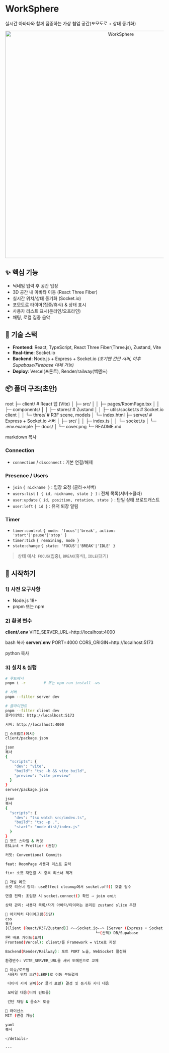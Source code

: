 # WorkSphere

실시간 아바타와 함께 집중하는 가상 협업 공간(포모도로 + 상태 동기화)

<p align="center">
  <img src="docs/cover.png" alt="WorkSphere" width="720" />
</p>

## ✨ 핵심 기능
- 닉네임 입력 후 공간 입장
- 3D 공간 내 아바타 이동 (React Three Fiber)
- 실시간 위치/상태 동기화 (Socket.io)
- 포모도로 타이머(집중/휴식) & 상태 표시
- 사용자 리스트 표시(온라인/오프라인)
- 채팅, 로컬 집중 음악

## 🧱 기술 스택
- **Frontend**: React, TypeScript, React Three Fiber(Three.js), Zustand, Vite
- **Real‑time**: Socket.io
- **Backend**: Node.js + Express + Socket.io *(초기엔 간단 서버, 이후 Supabase/Firebase 대체 가능)*
- **Deploy**: Vercel(프론트), Render/railway(백엔드)

## 📦 폴더 구조(초안)
root
├─ client/ # React 앱 (Vite)
│ ├─ src/
│ │ ├─ pages/RoomPage.tsx
│ │ ├─ components/
│ │ ├─ stores/ # Zustand
│ │ ├─ utils/socket.ts # Socket.io client
│ │ └─ three/ # R3F scene, models
│ └─ index.html
├─ server/ # Express + Socket.io 서버
│ ├─ src/
│ │ ├─ index.ts
│ │ └─ socket.ts
│ └─ .env.example
├─ docs/
│ └─ cover.png
└─ README.md

markdown
복사

### Connection
- `connection` / `disconnect` : 기본 연결/해제

### Presence / Users
- `join` `{ nickname }` : 입장 요청 (클라→서버)
- `users:list` `[ { id, nickname, state } ]` : 전체 목록(서버→클라)
- `user:update` `{ id, position, rotation, state }` : 단일 상태 브로드캐스트
- `user:left` `{ id }` : 유저 퇴장 알림

### Timer
- `timer:control` `{ mode: 'focus'|'break', action: 'start'|'pause'|'stop' }`
- `timer:tick` `{ remaining, mode }`
- `state:change` `{ state: 'FOCUS'|'BREAK'|'IDLE' }`

> 상태 예시: `FOCUS`(집중), `BREAK`(휴식), `IDLE`(대기)

## 🚀 시작하기
### 1) 사전 요구사항
- Node.js 18+
- pnpm 또는 npm

### 2) 환경 변수
**client/.env**
VITE_SERVER_URL=http://localhost:4000

bash
복사
**server/.env**
PORT=4000
CORS_ORIGIN=http://localhost:5173

python
복사

### 3) 설치 & 실행
```bash
# 루트에서
pnpm i -r        # 또는 npm run install -ws

# 서버
pnpm --filter server dev

# 클라이언트
pnpm --filter client dev
클라이언트: http://localhost:5173

서버: http://localhost:4000

🧪 스크립트(예시)
client/package.json

json
복사
{
  "scripts": {
    "dev": "vite",
    "build": "tsc -b && vite build",
    "preview": "vite preview"
  }
}
server/package.json

json
복사
{
  "scripts": {
    "dev": "tsx watch src/index.ts",
    "build": "tsc -p .",
    "start": "node dist/index.js"
  }
}
🔐 코드 스타일 & 커밋
ESLint + Prettier (권장)

커밋: Conventional Commits

feat: RoomPage 사용자 리스트 출력

fix: 소켓 재연결 시 중복 리스너 제거

🔧 개발 메모
소켓 리스너 정리: useEffect cleanup에서 socket.off() 호출 필수

연결 전략: 초입장 시 socket.connect() 확인 → join emit

상태 관리: 사용자 목록/자기 아바타/타이머는 분리된 zustand slice 추천

🧭 아키텍처 다이어그램(간단)
css
복사
[Client (React/R3F/Zustand)] <--Socket.io--> [Server (Express + Socket.io)]
                                        └─(선택) DB/Supabase
🗺️ 배포 가이드(요약)
Frontend(Vercel): client/를 Framework = Vite로 지정

Backend(Render/Railway): 포트 PORT 노출, WebSocket 활성화

환경변수: VITE_SERVER_URL을 서버 도메인으로 교체

📌 이슈/로드맵
 사용자 위치 보간(LERP)로 이동 부드럽게

 타이머 서버 권위(or 클라 로컬) 결정 및 동기화 지터 대응

 모바일 대응(터치 컨트롤)

 간단 채팅 & 음소거 토글

📝 라이선스
MIT (변경 가능)

yaml
복사

</details>

---